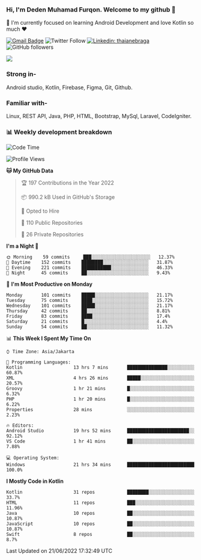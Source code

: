### Hi, I'm Deden Muhamad Furqon. Welcome to my github 👋

<!--
**furqoncreative/furqoncreative** is a ✨ _special_ ✨ repository because its `README.md` (this file) appears on your GitHub profile.

Here are some ideas to get you started:

- 🔭 I’m currently working on ...
- 👯 I’m looking to collaborate on ...
- 🤔 I’m looking for help with ...
- 💬 Ask me about ...
- 📫 How to reach me: ...
- 😄 Pronouns: ...
- ⚡ Fun fact: ...
-->

  🌱 I'm currently focused on learning Android Development and love Kotlin so much ❤ 

[![Gmail Badge](https://img.shields.io/badge/-furqoncreative24@gmail.com-c14438?style=flat-square&logo=Gmail&logoColor=white&link=mailto:furqoncreative24@gmail.com)](mailto:furqoncreative24@gmail.com)
![Twitter Follow](https://img.shields.io/twitter/follow/furqoncreative?label=Follow)
[![Linkedin: thaianebraga](https://img.shields.io/badge/-Deden_Muhamad_Furqon-blue?style=flat-square&logo=Linkedin&logoColor=white&link=https://www.linkedin.com/in/anmol-p-singh/)](https://www.linkedin.com/in/furqoncreative/)
![GitHub followers](https://img.shields.io/github/followers/furqoncreative?label=Follow&style=social)

<img src="https://github-readme-stats.sera5-dev.vercel.app/api?username=furqoncreative&hide=stars&show_icons=true&count_private=true&include_all_commits=true&title_color=#008080&icon_color=#008080&hide_border=true" width="">

### Strong in-

Android studio, Kotlin, Firebase, Figma, Git, Github.

### Familiar with-
Linux, REST API, Java, PHP, HTML, Bootstrap, MySql, Laravel, CodeIgniter.

### 📊 Weekly development breakdown

<!--START_SECTION:waka-->
![Code Time](http://img.shields.io/badge/Code%20Time-0%20secs-blue)

![Profile Views](http://img.shields.io/badge/Profile%20Views-0-blue)

**🐱 My GitHub Data** 

> 🏆 197 Contributions in the Year 2022
 > 
> 📦 990.2 kB Used in GitHub's Storage 
 > 
> 💼 Opted to Hire
 > 
> 📜 110 Public Repositories 
 > 
> 🔑 26 Private Repositories  
 > 
**I'm a Night 🦉** 

```text
🌞 Morning    59 commits     ███░░░░░░░░░░░░░░░░░░░░░░   12.37% 
🌆 Daytime    152 commits    ████████░░░░░░░░░░░░░░░░░   31.87% 
🌃 Evening    221 commits    ███████████░░░░░░░░░░░░░░   46.33% 
🌙 Night      45 commits     ██░░░░░░░░░░░░░░░░░░░░░░░   9.43%

```
📅 **I'm Most Productive on Monday** 

```text
Monday       101 commits    █████░░░░░░░░░░░░░░░░░░░░   21.17% 
Tuesday      75 commits     ████░░░░░░░░░░░░░░░░░░░░░   15.72% 
Wednesday    101 commits    █████░░░░░░░░░░░░░░░░░░░░   21.17% 
Thursday     42 commits     ██░░░░░░░░░░░░░░░░░░░░░░░   8.81% 
Friday       83 commits     ████░░░░░░░░░░░░░░░░░░░░░   17.4% 
Saturday     21 commits     █░░░░░░░░░░░░░░░░░░░░░░░░   4.4% 
Sunday       54 commits     ██░░░░░░░░░░░░░░░░░░░░░░░   11.32%

```


📊 **This Week I Spent My Time On** 

```text
⌚︎ Time Zone: Asia/Jakarta

💬 Programming Languages: 
Kotlin                   13 hrs 7 mins       ███████████████░░░░░░░░░░   60.87% 
XML                      4 hrs 26 mins       █████░░░░░░░░░░░░░░░░░░░░   20.57% 
Groovy                   1 hr 21 mins        █░░░░░░░░░░░░░░░░░░░░░░░░   6.32% 
PHP                      1 hr 20 mins        █░░░░░░░░░░░░░░░░░░░░░░░░   6.22% 
Properties               28 mins             ░░░░░░░░░░░░░░░░░░░░░░░░░   2.23%

🔥 Editors: 
Android Studio           19 hrs 52 mins      ███████████████████████░░   92.12% 
VS Code                  1 hr 41 mins        ██░░░░░░░░░░░░░░░░░░░░░░░   7.88%

💻 Operating System: 
Windows                  21 hrs 34 mins      █████████████████████████   100.0%

```

**I Mostly Code in Kotlin** 

```text
Kotlin                   31 repos            ████████░░░░░░░░░░░░░░░░░   33.7% 
HTML                     11 repos            ███░░░░░░░░░░░░░░░░░░░░░░   11.96% 
Java                     10 repos            ██░░░░░░░░░░░░░░░░░░░░░░░   10.87% 
JavaScript               10 repos            ██░░░░░░░░░░░░░░░░░░░░░░░   10.87% 
Swift                    8 repos             ██░░░░░░░░░░░░░░░░░░░░░░░   8.7%

```



 Last Updated on 21/06/2022 17:32:49 UTC
<!--END_SECTION:waka-->
